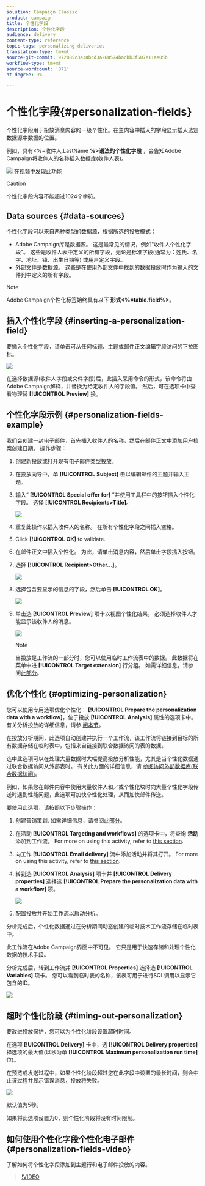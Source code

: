 ```yaml
---
solution: Campaign Classic
product: campaign
title: 个性化字段
description: 个性化字段
audience: delivery
content-type: reference
topic-tags: personalizing-deliveries
translation-type: tm+mt
source-git-commit: 972885c3a38bcd3a260574bacbb3f507e11ae05b
workflow-type: tm+mt
source-wordcount: '871'
ht-degree: 9%

---
```



# 个性化字段{#personalization-fields}

个性化字段用于投放消息内容的一级个性化。在主内容中插入的字段显示插入选定数据源中数据的位置。

例如，具有&lt;%=收件人.LastName **%>语法的个性化字段** ，会告知Adobe Campaign将收件人的名称插入数据库(收件人表)。

![](assets/do-not-localize/how-to-video.png) [在视频中发现此功能](#personalization-fields-video)

>[!CAUTION]
>
>个性化字段内容不能超过1024个字符。

## Data sources {#data-sources}

个性化字段可以来自两种类型的数据源，根据所选的投放模式：

* Adobe Campaign库是数据源。 这是最常见的情况，例如&quot;收件人个性化字段&quot;。 这些是收件人表中定义的所有字段，无论是标准字段(通常为：姓氏、名字、地址、镇、出生日期等) 或用户定义字段。
* 外部文件是数据源。 这些是在使用外部文件中找到的数据投放时作为输入的文件列中定义的所有字段。

>[!NOTE]
>
>Adobe Campaign个性化标签始终具有以下 **形式&lt;%=table.field%>**。

## 插入个性化字段 {#inserting-a-personalization-field}

要插入个性化字段，请单击可从任何标题、主题或邮件正文编辑字段访问的下拉图标。

![](assets/s_ncs_user_add_custom_field.png)

在选择数据源(收件人字段或文件字段)后，此插入采用命令的形式，该命令将由Adobe Campaign解释，并替换为给定收件人的字段值。 然后，可在选项卡中查看物理替 **[!UICONTROL Preview]** 换。

## 个性化字段示例 {#personalization-fields-example}

我们会创建一封电子邮件，首先插入收件人的名称，然后在邮件正文中添加用户档案创建日期。 操作步骤：

1. 创建新投放或打开现有电子邮件类型投放。
1. 在投放向导中，单 **[!UICONTROL Subject]** 击以编辑邮件的主题并输入主题。
1. 输入“ **[!UICONTROL Special offer for]** ”并使用工具栏中的按钮插入个性化字段。 选择 **[!UICONTROL Recipients>Title]**。

   ![](assets/s_ncs_user_insert_custom_field.png)

1. 重复此操作以插入收件人的名称。 在所有个性化字段之间插入空格。
1. Click **[!UICONTROL OK]** to validate.
1. 在邮件正文中插入个性化。 为此，请单击消息内容，然后单击字段插入按钮。
1. 选择 **[!UICONTROL Recipient>Other...]**。

   ![](assets/s_ncs_user_insert_custom_field_b.png)

1. 选择包含要显示的信息的字段，然后单击 **[!UICONTROL OK]**。

   ![](assets/s_ncs_user_insert_custom_field_c.png)

1. 单击选 **[!UICONTROL Preview]** 项卡以视图个性化结果。 必须选择收件人才能显示该收件人的消息。

   ![](assets/s_ncs_user_insert_custom_field_d.png)

   >[!NOTE]
   >
   >当投放是工作流的一部分时，您可以使用临时工作流表中的数据。 此数据将在菜单中进 **[!UICONTROL Target extension]** 行分组。 如需详细信息，请参阅[此部分](../../workflow/using/data-life-cycle.md#target-data)。

## 优化个性化 {#optimizing-personalization}

您可以使用专用选项优化个性化： **[!UICONTROL Prepare the personalization data with a workflow]**，位于投放 **[!UICONTROL Analysis]** 属性的选项卡中。 有关分析投放的详细信息，请参 [阅本节](../../delivery/using/steps-validating-the-delivery.md#analyzing-the-delivery)。

在投放分析期间，此选项自动创建并执行一个工作流，该工作流将链接到目标的所有数据存储在临时表中，包括来自链接到联合数据访问的表的数据。

选中此选项可以在处理大量数据时大幅提高投放分析性能，尤其是当个性化数据通过联合数据访问从外部表时。 有关此方面的详细信息，请 [参阅访问外部数据库(联合数据访问)](../../installation/using/about-fda.md)。

例如，如果您在邮件内容中使用大量收件人和／或个性化块时向大量个性化字段传送时遇到性能问题，此选项可加快个性化处理，从而加快邮件传送。

要使用此选项，请按照以下步骤操作：

1. 创建营销策划. 如需详细信息，请参阅[此部分](../../campaign/using/setting-up-marketing-campaigns.md#creating-a-campaign)。
1. 在活动 **[!UICONTROL Targeting and workflows]** 的选项卡中，将查询 **活动** 添加到工作流。 For more on using this activity, refer to [this section](../../workflow/using/query.md).
1. 向工作 **[!UICONTROL Email delivery]** 流中添加活动并将其打开。 For more on using this activity, refer to [this section](../../workflow/using/delivery.md).
1. 转到选 **[!UICONTROL Analysis]** 项卡并 **[!UICONTROL Delivery properties]** 选择选 **[!UICONTROL Prepare the personalization data with a workflow]** 项。

   ![](assets/perso_optimization.png)

1. 配置投放并开始工作流以启动分析。

分析完成后，个性化数据通过在分析期间动态创建的临时技术工作流存储在临时表中。

此工作流在Adobe Campaign界面中不可见。 它只是用于快速存储和处理个性化数据的技术手段。

分析完成后，转到工作流并 **[!UICONTROL Properties]** 选择选 **[!UICONTROL Variables]** 项卡。 您可以看到临时表的名称，该表可用于进行SQL调用以显示它包含的ID。

![](assets/perso_optimization_temp_table.png)

## 超时个性化阶段 {#timing-out-personalization}

要改进投放保护，您可以为个性化阶段设置超时时间。

在选项 **[!UICONTROL Delivery]** 卡中，选 **[!UICONTROL Delivery properties]**&#x200B;择选项的最大值(以秒为单 **[!UICONTROL Maximum personalization run time]** 位)。

在预览或发送过程中，如果个性化阶段超过您在此字段中设置的最长时间，则会中止该过程并显示错误消息，投放将失败。

![](assets/perso_time-out.png)

默认值为5秒。

如果将此选项设置为0，则个性化阶段将没有时间限制。

## 如何使用个性化字段个性化电子邮件 {#personalization-fields-video}

了解如何将个性化字段添加到主题行和电子邮件投放的内容。

>[!VIDEO](https://video.tv.adobe.com/v/24925?quality=12)
